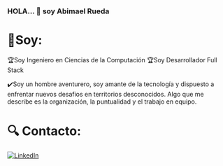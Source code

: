 ### HOLA... 👋 soy Abimael Rueda

# 🚀Soy:
🏆Soy Ingeniero en Ciencias de la Computación
🏆Soy Desarrollador Full Stack

✔️Soy un hombre aventurero, soy amante de la tecnología y dispuesto a enfrentar nuevos desafios en territorios desconocidos. Algo que me describe es la organización, la puntualidad y el trabajo en equipo.

# 🔍 Contacto:
[![LinkedIn](https://img.shields.io/badge/LinkedIn-%230077B5.svg?logo=linkedin&logoColor=white)](https://www.linkedin.com/in/abimael-rueda-galindo-4b131b244/)
<!--
**AbimaelRueda/AbimaelRueda** is a ✨ _special_ ✨ repository because its `README.md` (this file) appears on your GitHub profile.

Here are some ideas to get you started:

- 🔭 I’m currently working on ...
- 🌱 I’m currently learning ...
- 👯 I’m looking to collaborate on ...
- 🤔 I’m looking for help with ...
- 💬 Ask me about ...
- 📫 How to reach me: ...
- 😄 Pronouns: ...
- ⚡ Fun fact: ...
-->
